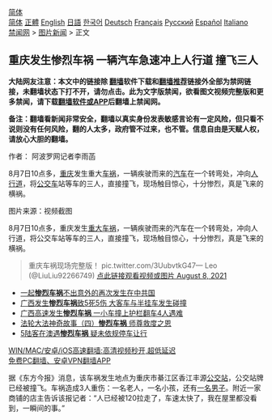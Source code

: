  <!-- 面包屑导航 --> <div class="breadcrumb"><!-- GTranslate: https://gtranslate.io/ -->  <div class="switcher notranslate">  <div class="selected">  <a href="#" onclick="return false;"> 简体</a>  </div>  <div class="option">  <a href="https://www.bannedbook.org" onclick="doGTranslate('zh-CN|zh-CN');jQuery('div.switcher div.selected a').html(jQuery(this).html());return false;" title="简体中文" class="nturl selected"> 简体</a>  <a href="https://www.bannedbook.org/zh-tw/" onclick="doGTranslate('zh-CN|zh-TW');jQuery('div.switcher div.selected a').html(jQuery(this).html());return false;" title="繁體中文" class="nturl"> 正體</a>  <a href="https://www.bannedbook.org/en/" onclick="doGTranslate('zh-CN|en');jQuery('div.switcher div.selected a').html(jQuery(this).html());return false;" title="English" class="nturl"> English</a>  <a href="https://www.bannedbook.org/ja/" onclick="doGTranslate('zh-CN|ja');jQuery('div.switcher div.selected a').html(jQuery(this).html());return false;" title="日本語" class="nturl"> 日語</a>  <a href="https://www.bannedbook.org/ko/" onclick="doGTranslate('zh-CN|ko');jQuery('div.switcher div.selected a').html(jQuery(this).html());return false;" title="한국어" class="nturl"> 한국어</a>  <a href="https://www.bannedbook.org/de/" onclick="doGTranslate('zh-CN|de');jQuery('div.switcher div.selected a').html(jQuery(this).html());return false;" title="Deutsch" class="nturl"> Deutsch</a>  <a href="https://www.bannedbook.org/fr/" onclick="doGTranslate('zh-CN|fr');jQuery('div.switcher div.selected a').html(jQuery(this).html());return false;" title="Français" class="nturl"> Français</a>  <a href="https://www.bannedbook.org/ru/" onclick="doGTranslate('zh-CN|ru');jQuery('div.switcher div.selected a').html(jQuery(this).html());return false;" title="Русский" class="nturl"> Русский</a>  <a href="https://www.bannedbook.org/es/" onclick="doGTranslate('zh-CN|es');jQuery('div.switcher div.selected a').html(jQuery(this).html());return false;" title="Español" class="nturl"> Español</a>  <a href="https://www.bannedbook.org/it/" onclick="doGTranslate('zh-CN|it');jQuery('div.switcher div.selected a').html(jQuery(this).html());return false;" title="Italiano" class="nturl"> Italiano</a>  </div>  </div>      <div class='breadcrumb-sub'><!-- Breadcrumb NavXT 6.3.0 --> <a href="https://www.bannedbook.org/" class="home">禁闻网</a> &gt; <a href="https://www.bannedbook.org/bnews/topimagenews/" class="category">图片新闻</a> &gt; 正文</div></div><h2>重庆发生惨烈车祸 一辆汽车急速冲上人行道 撞飞三人</h2> <p class="notice"><b>大陆网友注意：本文中的链接除 <a href="https://github.com/bannedbook/fanqiang" >翻墙</a>软件下载和<a href="https://github.com/killgcd/justmysocks/blob/master/README.md">翻墙推荐</a>链接外全部为禁网链接，未翻墙状态下打不开，请勿点击。此为文字版禁闻，欲看图文视频完整版和更多禁闻，请下载<a href="https://github.com/bannedbook/fanqiang">翻墙软件或APP</a>后翻墙上禁闻网。</p><p>备注：翻墙看新闻非常安全，翻墙以真实身份发表敏感言论有一定风险，但只看不说则没有任何风险，翻的人太多，政府管不过来，也不管。信息自由是天赋人权，请放心大胆的翻墙。</b></p>  <div class="entry"> <p>作者： 阿波罗网记者李雨菡</p> <p id="summary">8月7日10点多，<a href="https://www.bannedbook.org/bnews/tag/%e9%87%8d%e5%ba%86/" class="st_tag internal_tag" rel="tag" title="标签 重庆 下的日志">重庆</a>发生重大<a href="https://www.bannedbook.org/bnews/tag/%e8%bd%a6%e7%a5%b8/" class="st_tag internal_tag" rel="tag" title="标签 车祸 下的日志">车祸</a>，一辆疾驶而来的<a href="https://www.bannedbook.org/bnews/tag/%e6%b1%bd%e8%bd%a6/" class="st_tag internal_tag" rel="tag" title="标签 汽车 下的日志">汽车</a>在一个转弯处，冲向<a href="https://www.bannedbook.org/bnews/tag/%e4%ba%ba%e8%a1%8c%e9%81%93/" class="st_tag internal_tag" rel="tag" title="标签 人行道 下的日志">人行道</a>，将<a href="https://www.bannedbook.org/bnews/tag/%e5%85%ac%e4%ba%a4%e8%bd%a6/" class="st_tag internal_tag" rel="tag" title="标签 公交车 下的日志">公交车</a>站等车的三人，直接撞飞，现场触目惊心，十分惨烈，真是飞来的横祸。</p>  <p id="conimg">图片来源：视频截图</p> <p>8月7日10点多，重庆发生<a href="https://www.bannedbook.org/bnews/tag/%E9%87%8D%E5%A4%A7%E8%BD%A6%E7%A5%B8/" class="st_tag internal_tag" rel="tag" title="标签 重大车祸 下的日志">重大车祸</a>，一辆疾驶而来的汽车在一个转弯处，冲向人行道，将公交车站等车的三人，直接撞飞，现场触目惊心，十分惨烈，真是飞来的横祸。</p>  <blockquote><p>重庆车祸现场完整版！ pic.twitter.com/3UubvtkG47— Leo   (@LiuLiu92266749) <a href="https://twitter.com/LiuLiu92266749/status/1424425856781328387?ref_src=twsrc%5Etfw">点此链接观看视频或图片 August 8, 2021</a></p></blockquote> <ul class='op-related-articles' title='相关阅读'> <li><a href='https://www.bannedbook.org/bnews/ccpdope/20210527/1554780.html' target='_blank'>一起<b>惨烈车祸</b>不出意外的再次发生在中共国</a></li> <li><a href='https://www.bannedbook.org/bnews/baitai/20200712/1359648.html' target='_blank'>广西发生<b>惨烈车祸</b>致5死5伤 大客车与半挂车发生碰撞</a></li> <li><a href='https://www.bannedbook.org/bnews/baitai/20200423/1317844.html' target='_blank'>广西高速发生<b>惨烈车祸</b> 一小车撞上护栏翻车4人遇难</a></li> <li><a href='https://www.bannedbook.org/bnews/health/20191115/1224265.html' target='_blank'>法轮大法神奇故事（四）<b>惨烈车祸</b> 师尊救度之恩</a></li> <li><a href='https://www.bannedbook.org/bnews/lifebaike/20191009/1204311.html' target='_blank'>5陆客在澳遇<b>惨烈车祸</b> 疑未依规停车让行</a></li> </ul> <p class="texttj"> <a href="https://github.com/bannedbook/fanqiang/wiki/V2ray%E6%9C%BA%E5%9C%BA" target="_blank">WIN/MAC/安卓/iOS高速翻墙:高清视频秒开,超低延迟</a><br/> <a href="https://github.com/bannedbook/fanqiang/wiki/%E7%A6%81%E9%97%BB%E7%BD%91%E5%AE%89%E5%8D%93%E7%BF%BB%E5%A2%99%E6%96%B0%E9%97%BBAPP" target="_blank">免费PC翻墙、安卓VPN翻墙APP</a></p> <p>据《东方今报》消息，该车祸发生地点为重庆市綦江区香江丰源<a href="https://www.bannedbook.org/bnews/tag/%E5%85%AC%E4%BA%A4%E7%AB%99/" class="st_tag internal_tag" rel="tag" title="标签 公交站 下的日志">公交站</a>，公交站牌已经被撞飞。车祸造成3人重伤：一名老人，一名小孩，还有<a href="https://www.bannedbook.org/bnews/tag/%E4%B8%80%E5%90%8D%E7%94%B7%E5%AD%90/" class="st_tag internal_tag" rel="tag" title="标签 一名男子 下的日志">一名男子</a>。附近一家商铺的店主告诉该报记者：“人已经被120拉走了，车速太快了，我在屋里都没看到，一瞬间的事。”</p><a name='sharetosocial'></a>  <div style="margin-bottom:5px;padding-bottom:5px;clear:both"> <div id="archive-pix-1" class="banner-ads"> <!-- AuctionX Display platform tag START --> <div id="26318x728x90x621x_ADSLOT2" clicktrack="%%CLICK_URL_ESC%%"></div> <!-- AuctionX Display platform tag END --> </div> <div id="archive-pix-2" class="banner-ads"> <!-- AuctionX Display platform tag START --> <div id="26315x300x250x621x_ADSLOT2" clicktrack="%%CLICK_URL_ESC%%"></div> <!-- AuctionX Display platform tag END --> </div> </div>  <div id="archive-pix-1" class="banner-ads"> <!-- AuctionX Display platform tag START --> <div id="26318x728x90x621x_ADSLOT3" clicktrack="%%CLICK_URL_ESC%%"></div> <!-- AuctionX Display platform tag END --> </div> </div><!--END ENTRY--> 